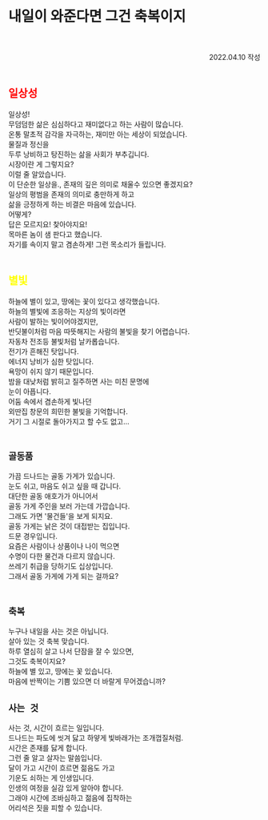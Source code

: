 # 내일이 와준다면 그건 축복이지<br><br>
<div style="text-align: right">
2022.04.10 작성 </div>
<br>

## <span style="color:red">일상성</span>
일상성!<br>
무덤덤한 삶은 심심하다고 재미없다고 하는 사람이 많습니다.<br>
온통 말초적 감각을 자극하는, 재미만 아는 세상이 되었습니다.<br>
물질과 정신을<br>
두루 낭비하고 탕진하는 삶을 사회가 부추깁니다.<br>
시장이란 게 그렇지요?<br>
이럴 줄 알았습니다.<br>
이 단순한 일상을., 존재의 깊은 의미로 채울수 있으면 좋겠지요?<br>
일상의 평범을 존재의 의미로 충만하게 하고<br>
삶을 긍정하게 하는 비결은 마음에 있습니다.<br>
어떻게?<br>
답은 모르지요! 찾아야지요!<br>
목마른 놈이 샘 판다고 했습니다.<br>
자기를 속이지 말고 겸손하게! 그런 목소리가 들립니다.<br><br>

## <span style="color:yellow">별빛</span>
하늘에 별이 있고, 땅에는 꽃이 있다고 생각했습니다.<br>
하늘의 별빛에 조응하는 지상의 빛이라면<br>
사람이 발하는 빛이어야겠지만,<br>
반딧불이처럼 마음 따뜻해지는 사람의 불빛을 찾기 어렵습니다.<br>
자동차 전조등 불빛처럼 날카롭습니다.<br>
전기가 흔해진 탓입니다.<br>
에너지 낭비가 심한 탓입니다.<br>
욕망이 쉬지 않기 때문입니다.<br>
밤을 대낮처럼 밝히고 질주하면 사는 미친 문명에<br>
눈이 아픕니다.<br>
어둠 속에서 겸손하게 빛나던<br>
외딴집 창문의 희민한 불빛을 기억합니다.<br>
거기 그 시절로 돌아가지고 할 수도 없고...<br><br>

## `골동품`
가끔 드나드는 골동 가게가 있습니다.<br>
눈도 쉬고, 마음도 쉬고 싶을 때 갑니다.<br>
대단한 골동 애호가가 아니어서<br>
골동 가게 주인을 보러 가는데 가깝습니다.<br>
그래도 가면 '물건들'을 보게 되지요.<br>
골동 가게는 낡은 것이 대접받는 집입니다.<br>
드문 경우입니다.<br>
요즘은 사람이나 상품이나 나이 먹으면<br>
수명이 다한 물건과 다르지 않습니다.<br>
쓰레기 취급을 당하기도 십상입니다.<br>
그래서 골동 가게에 가게 되는 걸까요?<br><br>

## `축복`
누구나 내일을 사는 것은 아닙니다.<br>
살아 있는 것 축복 맞습니다.<br>
하루 열심히 살고 나서 단잠을 잘 수 있으면,<br>
그것도 축복이지요?<br>
하늘에 별 있고, 땅에는 꽃 있습니다.<br>
마음에 반짝이는 기쁨 있으면 더 바랄게 무어겠습니까?<br>

## `사는 것`
사는 것, 시간이 흐르는 일입니다.<br>
드나드는 파도에 씻겨 닳고 하얗게 빛바래가는 조개껍질처럼.<br>
시간은 존재를 닳게 합니다.<br>
그런 줄 알고 살자는 말씀입니다.<br>
달이 가고 시간이 흐르면 젊음도 가고<br>
기운도 쇠하는 게 인생입니다.<br>
인생의 여정을 실감 있게 알아야 합니다.<br>
그래야 시간에 조바심하고 젊음에 집착하는<br>
어리석은 짓을 피할 수 있습니다.<br><br>